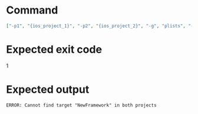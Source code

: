 # Command
```json
["-p1", "{ios_project_1}", "-p2", "{ios_project_2}", "-g", "plists", "-t", "NewFramework"]
```

# Expected exit code
1

# Expected output
```
ERROR: Cannot find target "NewFramework" in both projects

```
